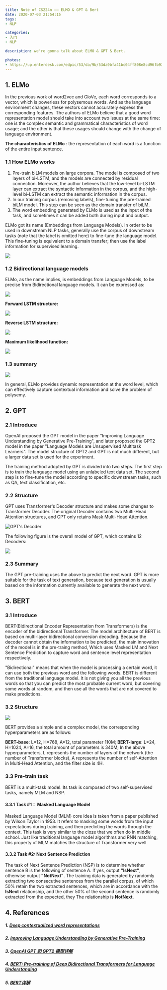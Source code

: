 ```yaml
---
title: Note of CS224n —— ELMO & GPT & Bert
date: 2020-07-03 21:54:15
tags:
- NLP

categories:
- 入门
- NLP

description: we're gonna talk about ELMO & GPT & Bert.

photos:
- https://up.enterdesk.com/edpic/53/da/9b/53da9bfa41bc04ff808e8cd96fb933a8.jpg
---
```


## 1. ELMo

In the previous work of word2vec and GloVe, each word corresponds to a vector, which is powerless for polysemous words. And as the language environment changes, these vectors cannot accurately express the corresponding features. The authors of ELMo believe that a good word representation model should take into account two issues at the same time: one is the complex semantic and grammatical characteristics of word usage; and the other is that these usages should change with the change of language environment.

**The characteristics of ELMo** : the representation of each word is a function of the entire input sentence. 

### 1.1 How ELMo works

1. Pre-train biLM models on large corpora. The model is composed of two layers of bi-LSTM, and the models are connected by residual connection. Moreover, the author believes that the low-level bi-LSTM layer can extract the syntactic information in the corpus, and the high-level bi-LSTM can extract the semantic information in the corpus.
2. In our training corpus (removing labels), fine-tuning the pre-trained biLM model. This step can be seen as the domain transfer of biLM.
3. The word embedding generated by ELMo is used as the input of the task, and sometimes it can be added both during input and output.

ELMo got its name (Embeddings from Language Models). In order to be used in downstream NLP tasks, generally use the corpus of downstream tasks (note that the label is omitted here) to fine-tune the language model. This fine-tuning is equivalent to a domain transfer; then use the label information for supervised learning.

![](2020-07-03-notes-of-CS224n-part4/useELMo.png)

### 1.2 Bidirectional language models

ELMo, as the name implies, is embeddings from Language Models, to be precise from Bidirectional language models. It can be expressed as:

![](https://pirctures.oss-cn-beijing.aliyuncs.com/img/1.png)

**Forward LSTM structure:**

![](2020-07-03-notes-of-CS224n-part4/f1.png)

**Reverse LSTM structure:**

![](2020-07-03-notes-of-CS224n-part4/f2.png)

**Maximum likelihood function:**

![](2020-07-03-notes-of-CS224n-part4/f3.png)

### 1.3 summary

![](2020-07-03-notes-of-CS224n-part4/great.png)

In general, ELMo provides dynamic representation at the word level, which can effectively capture contextual information and solve the problem of polysemy.

## 2. GPT

### 2.1 Introduce

OpenAI proposed the GPT model in the paper "Improving Language Understanding by Generative Pre-Training", and later proposed the GPT2 model in the paper "Language Models are Unsupervised Multitask Learners". The model structure of GPT2 and GPT is not much different, but a larger data set is used for the experiment.

The training method adopted by GPT is divided into two steps. The first step is to train the language model using an unlabeled text data set. The second step is to fine-tune the model according to specific downstream tasks, such as QA, text classification, etc.

### 2.2 Structure

GPT uses Transformer's Decoder structure and makes some changes to Transformer Decoder. The original Decoder contains two Multi-Head Attention structures, and GPT only retains Mask Multi-Head Attention.

![GPT's Decoder](2020-07-03-notes-of-CS224n-part4/p1.png)

The following figure is the overall model of GPT, which contains 12 Decoders:

![](2020-07-03-notes-of-CS224n-part4/p2.png)

### 2.3 Summary

The GPT pre-training uses the above to predict the next word. GPT is more suitable for the task of text generation, because text generation is usually based on the information currently available to generate the next word.

## 3. BERT

### 3.1 Introduce

BERT(Bidirectional Encoder Representation from Transformers) is the encoder of the bidirectional Transformer. The model architecture of BERT is based on multi-layer bidirectional conversion decoding. Because the decoder cannot obtain the information to be predicted, the main innovation of the model is in the pre-traing method, Which uses Masked LM and Next Sentence Prediction to capture word and sentence level representation respectively.

"Bidirectional" means that when the model is processing a certain word, it can use both the previous word and the following words. BERT is different from the traditional language model. It is not giving you all the previous words so that you can predict the most probable current word, but covering some words at random, and then use all the words that are not covered to make predictions.

### 3.2 Structure

![](2020-07-03-notes-of-CS224n-part4/BERT.png)

BERT provides a simple and a complex model, the corresponding hyperparameters are as follows:

**BERT-base**: L=12, H=768, A=12, total parameter 110M;
**BERT-large**: L=24, H=1024, A=16, the total amount of parameters is 340M;
In the above hyperparameters, L represents the number of layers of the network (the number of Transformer blocks), A represents the number of self-Attention in Multi-Head Attention, and the filter size is 4H.

### 3.3 Pre-train task

BERT is a multi-task model. Its task is composed of two self-supervised tasks, namely MLM and NSP.

#### 3.3.1 Task #1： Masked Language Model

Masked Language Model (MLM) core idea is taken from a paper published by Wilson Taylor in 1953. It refers to masking some words from the input expectations during training, and then predicting the words through the context. This task is very similar to the cloze that we often do in middle school. Just like traditional language model algorithms and RNN matching, this property of MLM matches the structure of Transformer very well.

#### 3.3.2 Task #2: Next Sentence Prediction

The task of Next Sentence Prediction (NSP) is to determine whether sentence B is the following of sentence A. If yes, output **"IsNext"**, otherwise output **"NotNext"**. The training data is generated by randomly extracting two consecutive sentences from the parallel corpus, of which 50% retain the two extracted sentences, which are in accordance with the **IsNext** relationship, and the other 50% of the second sentence is randomly extracted from the expected, they The relationship is **NotNext**. 

## 4. References

##### 1. [Deep contextualized word representations](https://arxiv.org/pdf/1802.05365.pdf) 

##### 2. [Improving Language Understanding by Generative Pre-Training](https://s3-us-west-2.amazonaws.com/openai-assets/research-covers/language-unsupervised/language_understanding_paper.pdf) 

##### 3. [OpenAI GPT 和 GPT2 模型详解](https://baijiahao.baidu.com/s?id=1652093322137148754) 

##### 4. [BERT: Pre-training of Deep Bidirectional Transformers for Language Understanding](https://arxiv.org/pdf/1810.04805.pdf) 

##### 5. [BERT详解](https://zhuanlan.zhihu.com/p/48612853) 





